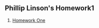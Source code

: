 ## Phillip Linson's Homework1

1. [Homework One](https://Shichimenchou.math4610.github.io/homework1)
